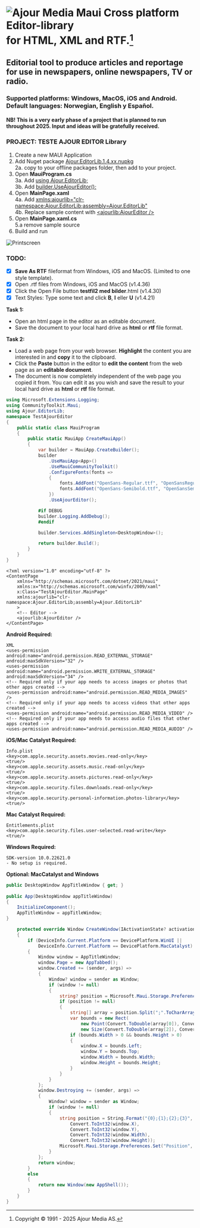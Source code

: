# ![Ajour Media](logo64.png) Maui Cross platform Editor-library<br/>for HTML, XML and RTF.[^1]

## Editorial tool to produce articles and reportage for use in newspapers, online newspapers, TV or radio.

### Supported platforms: Windows, MacOS, iOS and Android. Default languages: Norwegian, English y Español.

#### NB! This is a very early phase of a project that is planned to run throughout 2025. Input and ideas will be gratefully received.


### PROJECT: TESTE AJOUR EDITOR Library
1. Create a new MAUI Application
2. Add Nuget package [Ajour.EditorLib.1.4.xx.nupkg]()<br/>
2a. copy to your offline packages folder, then add to your project.
3. Open **MauiProgram.cs**<br/>
3a. Add [using Ajour.EditorLib;]()<br/>
3b. Add [builder.UseAjourEditor();]()
4. Open **MainPage.xaml**<br/>
4a. Add [xmlns:ajourlib="clr-namespace:Ajour.EditorLib;assembly=Ajour.EditorLib"]()<br/>
4b. Replace sample content with [<ajourlib:AjourEditor />]()
5. Open **MainPage.xaml.cs**<br/>
5.a remove sample source
6. Build and run

![Printscreen](editor.png)

### TODO:
- [x] **Save As RTF** fileformat from Windows, iOS and MacOS. (Limited to one style template).
- [x] Open .rtf files from Windows, iOS and MacOS  (v1.4.36)
- [x] Click the Open File button **testfil2 med bilder**.html (v1.4.30)
- [x] Text Styles: Type some text and click **B**, **I** eller **U** (v1.4.21)

**Task 1:** 
- Open an html page in the editor as an editable document.
- Save the document to your local hard drive as **html** or **rtf** file format.

**Task 2:** 
- Load a web page from your web browser. **Highlight** the content you are interested in and **copy** it to the clipboard.
- Click the **Paste** button in the editor to **edit the content** from the web page as an **editable document**.
- The document is now completely independent of the web page you copied it from. You can edit it as you wish and save the result to your local hard drive as **html** or **rtf** file format.

[^1]: Copyright © 1991 - 2025 Ajour Media AS.

```cs
using Microsoft.Extensions.Logging;
using CommunityToolkit.Maui;
using Ajour.EditorLib;
namespace TestAjourEditor
{
    public static class MauiProgram
    {
        public static MauiApp CreateMauiApp()
        {
            var builder = MauiApp.CreateBuilder();
            builder
                .UseMauiApp<App>()
                .UseMauiCommunityToolkit()
                .ConfigureFonts(fonts =>
                {
                    fonts.AddFont("OpenSans-Regular.ttf", "OpenSansRegular");
                    fonts.AddFont("OpenSans-Semibold.ttf", "OpenSansSemibold");
                })
                .UseAjourEditor();

            #if DEBUG
            builder.Logging.AddDebug();
            #endif

            builder.Services.AddSingleton<DesktopWindow>();

            return builder.Build();
        }
    }
}
```

```xhtml
<?xml version="1.0" encoding="utf-8" ?>
<ContentPage 
    xmlns="http://schemas.microsoft.com/dotnet/2021/maui"
    xmlns:x="http://schemas.microsoft.com/winfx/2009/xaml"
    x:Class="TestAjourEditor.MainPage"
    xmlns:ajourlib="clr-namespace:Ajour.EditorLib;assembly=Ajour.EditorLib"
    >
    <!-- Editor -->
    <ajourlib:AjourEditor />
</ContentPage>
```


**Android Required:**
```xhtml
XML
<uses-permission android:name="android.permission.READ_EXTERNAL_STORAGE" android:maxSdkVersion="32" />
<uses-permission android:name="android.permission.WRITE_EXTERNAL_STORAGE" android:maxSdkVersion="34" />
<!-- Required only if your app needs to access images or photos that other apps created -->
<uses-permission android:name="android.permission.READ_MEDIA_IMAGES" />
<!-- Required only if your app needs to access videos that other apps created -->
<uses-permission android:name="android.permission.READ_MEDIA_VIDEO" />
<!-- Required only if your app needs to access audio files that other apps created -->
<uses-permission android:name="android.permission.READ_MEDIA_AUDIO" />
```


**iOS/Mac Catalyst Required:**
```plist
Info.plist
<key>com.apple.security.assets.movies.read-only</key>
<true/>
<key>com.apple.security.assets.music.read-only</key>
<true/>
<key>com.apple.security.assets.pictures.read-only</key>
<true/>
<key>com.apple.security.files.downloads.read-only</key>
<true/>
<key>com.apple.security.personal-information.photos-library</key>
<true/>
```


**Mac Catalyst Required:**
```plist
Entitlements.plist
<key>com.apple.security.files.user-selected.read-write</key>
<true/>
```


**Windows Required:**
```
SDK-version 10.0.22621.0
- No setup is required.
```

**Optional: MacCatalyst and Windows**
```cs
public DesktopWindow AppTitleWindow { get; }
		
public App(DesktopWindow appTitleWindow)
{
    InitializeComponent();
	AppTitleWindow = appTitleWindow;
}

	protected override Window CreateWindow(IActivationState? activationState)
    {
		if (DeviceInfo.Current.Platform == DevicePlatform.WinUI ||
			DeviceInfo.Current.Platform == DevicePlatform.MacCatalyst)
		{
			Window window = AppTitleWindow;
			window.Page = new AppTabbed();
			window.Created += (sender, args) =>
			{
				Window? window = sender as Window;
				if (window != null)
				{
					string? position = Microsoft.Maui.Storage.Preferences.Get("Position", null);
					if (position != null)
					{
						string[] array = position.Split(";".ToCharArray());
						var bounds = new Rect(
							new Point(Convert.ToDouble(array[0]), Convert.ToDouble(array[1])),
							new Size(Convert.ToDouble(array[2]), Convert.ToDouble(array[3])));
						if (bounds.Width > 0 && bounds.Height > 0)
						{
							window.X = bounds.Left;
							window.Y = bounds.Top;
							window.Width = bounds.Width;
							window.Height = bounds.Height;
						}
					}
				}
			};
			window.Destroying += (sender, args) =>
			{
				Window? window = sender as Window;
				if (window != null)
				{
					string position = String.Format("{0};{1};{2};{3}",
						Convert.ToInt32(window.X),
						Convert.ToInt32(window.Y),
						Convert.ToInt32(window.Width),
						Convert.ToInt32(window.Height));
					Microsoft.Maui.Storage.Preferences.Set("Position", position);
				}
			};
			return window;
		}
		else
		{
			return new Window(new AppShell());
		}
	}
}
```

